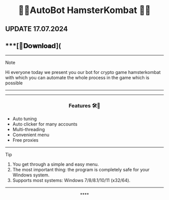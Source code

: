 <h1 align="center">🐹🐹AutoBot HamsterKombat 🐹🐹</h1>

## UPDATE 17.07.2024 

## ***[📁𝐃𝗼𝐰𝐧𝐥𝐨𝐚𝗱](

---

> [!NOTE]
> Hi everyone today we present you our bot for crypto game hamsterkombat with which you can automate the whole process in the game which is possible
>
> ---
<div align="center">



</div>

 

 ---
 <div align="center">

   
### Features 🛠️🐹
</div>

- Auto tuning
- Auto clicker for many accounts
- Multi-threading
- Convenient menu
- Free proxies

---

> [!TIP]
> 1. You get through a simple and easy menu.
> 2. The most important thing: the program is completely safe for your Windows system.
> 3. Supports most systems: Windows 7/8/8.1/10/11 (x32/64).

---

<div align="center">****
